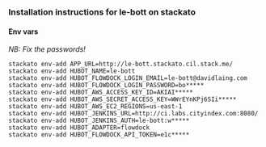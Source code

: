 ### Installation instructions for le-bott on stackato

#### Env vars
_NB:  Fix the passwords!_

```
stackato env-add APP_URL=http://le-bott.stackato.cil.stack.me/
stackato env-add HUBOT_NAME=le-bott
stackato env-add HUBOT_FLOWDOCK_LOGIN_EMAIL=le-bott@davidlaing.com
stackato env-add HUBOT_FLOWDOCK_LOGIN_PASSWORD=bo*****
stackato env-add HUBOT_AWS_ACCESS_KEY_ID=AKIAI*****
stackato env-add HUBOT_AWS_SECRET_ACCESS_KEY=WWrEYnKPj6SIi*****
stackato env-add HUBOT_AWS_EC2_REGIONS=us-east-1
stackato env-add HUBOT_JENKINS_URL=http://ci.labs.cityindex.com:8080/
stackato env-add HUBOT_JENKINS_AUTH=le-bott:w*****
stackato env-add HUBOT_ADAPTER=flowdock
stackato env-add HUBOT_FLOWDOCK_API_TOKEN=e1c*****
```





